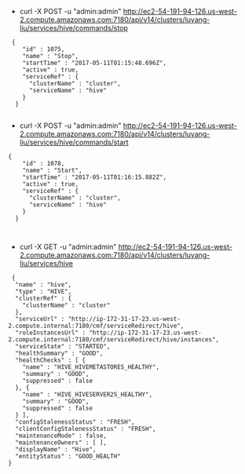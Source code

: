 ﻿* curl -X POST -u "admin:admin"  http://ec2-54-191-94-126.us-west-2.compute.amazonaws.com:7180/api/v14/clusters/luyang-liu/services/hive/commands/stop
```
 {
    "id" : 1075,
    "name" : "Stop",
    "startTime" : "2017-05-11T01:15:48.696Z",
    "active" : true,
    "serviceRef" : {
      "clusterName" : "cluster",
      "serviceName" : "hive"
    }
  }   
```
   
* curl -X POST -u "admin:admin"  http://ec2-54-191-94-126.us-west-2.compute.amazonaws.com:7180/api/v14/clusters/luyang-liu/services/hive/commands/start
``` 
{
    "id" : 1078,
    "name" : "Start",
    "startTime" : "2017-05-11T01:16:15.882Z",
    "active" : true,
    "serviceRef" : {
      "clusterName" : "cluster",
      "serviceName" : "hive"
    }
  } 
   
```

* curl -X GET -u "admin:admin"  http://ec2-54-191-94-126.us-west-2.compute.amazonaws.com:7180/api/v14/clusters/luyang-liu/services/hive
```
 {
  "name" : "hive",
  "type" : "HIVE",
  "clusterRef" : {
    "clusterName" : "cluster"
  },
  "serviceUrl" : "http://ip-172-31-17-23.us-west-2.compute.internal:7180/cmf/serviceRedirect/hive",
  "roleInstancesUrl" : "http://ip-172-31-17-23.us-west-2.compute.internal:7180/cmf/serviceRedirect/hive/instances",
  "serviceState" : "STARTED",
  "healthSummary" : "GOOD",
  "healthChecks" : [ {
    "name" : "HIVE_HIVEMETASTORES_HEALTHY",
    "summary" : "GOOD",
    "suppressed" : false
  }, {
    "name" : "HIVE_HIVESERVER2S_HEALTHY",
    "summary" : "GOOD",
    "suppressed" : false
  } ],
  "configStalenessStatus" : "FRESH",
  "clientConfigStalenessStatus" : "FRESH",
  "maintenanceMode" : false,
  "maintenanceOwners" : [ ],
  "displayName" : "Hive",
  "entityStatus" : "GOOD_HEALTH"
} 
```
